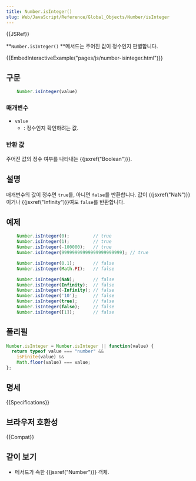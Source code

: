 ```yaml
---
title: Number.isInteger()
slug: Web/JavaScript/Reference/Global_Objects/Number/isInteger
---
```


{{JSRef}}

**`Number.isInteger()` **메서드는 주어진 값이 정수인지 판별합니다.

{{EmbedInteractiveExample("pages/js/number-isinteger.html")}}

## 구문

```js
    Number.isInteger(value)
```

### 매개변수

- `value`
  - : 정수인지 확인하려는 값.

### 반환 값

주어진 값의 정수 여부를 나타내는 {{jsxref("Boolean")}}.

## 설명

매개변수의 값이 정수면 `true`를, 아니면 `false`를 반환합니다. 값이 {{jsxref("NaN")}}이거나 {{jsxref("Infinity")}}여도 `false`를 반환합니다.

## 예제

```js
    Number.isInteger(0);         // true
    Number.isInteger(1);         // true
    Number.isInteger(-100000);   // true
    Number.isInteger(99999999999999999999999); // true

    Number.isInteger(0.1);       // false
    Number.isInteger(Math.PI);   // false

    Number.isInteger(NaN);       // false
    Number.isInteger(Infinity);  // false
    Number.isInteger(-Infinity); // false
    Number.isInteger('10');      // false
    Number.isInteger(true);      // false
    Number.isInteger(false);     // false
    Number.isInteger([1]);       // false
```

## 폴리필

```js
Number.isInteger = Number.isInteger || function(value) {
  return typeof value === "number" &&
    isFinite(value) &&
    Math.floor(value) === value;
};
```

## 명세

{{Specifications}}

## 브라우저 호환성

{{Compat}}

## 같이 보기

- 메서드가 속한 {{jsxref("Number")}} 객체.
